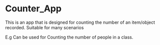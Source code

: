 # Counter_App

This is an app that is designed for counting the number of an item/object recorded.
Suitable for many scenarios

E.g Can be used for Counting the number of people in a class.
